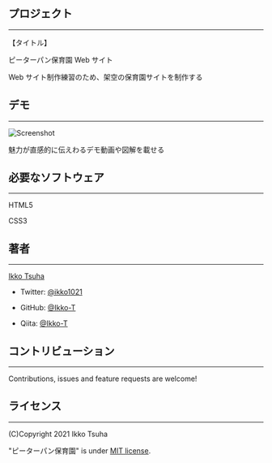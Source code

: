 ## プロジェクト

---

【タイトル】

ピーターパン保育園 Web サイト

Web サイト制作練習のため、架空の保育園サイトを制作する

## デモ

---

![Screenshot](DEMO.gif)

魅力が直感的に伝えわるデモ動画や図解を載せる

## 必要なソフトウェア

---

HTML5

CSS3

## 著者

---

[Ikko Tsuha]()

- Twitter: [@ikko1021](https://twitter.com/ikko1021)

- GitHub: [@Ikko-T](https://github.com/Ikko-T)

- Qiita: <a href="https://qiita.com/Ikko-T" rel="nofollow">@Ikko-T</a>

## コントリビューション

---

Contributions, issues and feature requests are welcome!

## ライセンス

---

(C)Copyright 2021 Ikko Tsuha

"ピーターパン保育園" is under [MIT license](https://en.wikipedia.org/wiki/MIT_License).
